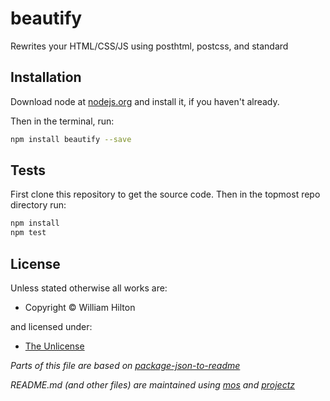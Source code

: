 <!-- TITLE/ -->

<h1>beautify</h1>

<!-- /TITLE -->


<!-- BADGES/ -->



<!-- /BADGES -->


<!-- DESCRIPTION/ -->

Rewrites your HTML/CSS/JS using posthtml, postcss, and standard

<!-- /DESCRIPTION -->


## Installation

Download node at [nodejs.org](http://nodejs.org) and install it, if you haven't already.

Then in the terminal, run:

```sh
npm install beautify --save
```

## Tests

First clone this repository to get the source code. Then in the topmost repo
directory run:

```sh
npm install
npm test
```

<!-- LICENSE/ -->

<h2>License</h2>

Unless stated otherwise all works are:

<ul><li>Copyright &copy; William Hilton</li></ul>

and licensed under:

<ul><li><a href="http://spdx.org/licenses/Unlicense.html">The Unlicense</a></li></ul>

<!-- /LICENSE -->


_Parts of this file are based on [package-json-to-readme](https://github.com/zeke/package-json-to-readme)_

_README.md (and other files) are maintained using [mos](https://github.com/mosjs/mos) and [projectz](https://github.com/bevry/projectz)_
